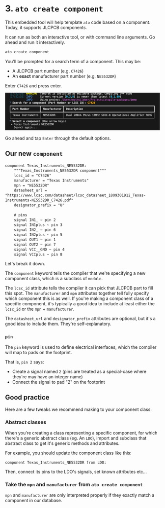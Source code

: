 # 3. `ato create component`

This embedded tool will help template `ato` code based on a component. Today, it supports JLCPCB components.

It can run as both an interactive tool, or with command line arguments. Go ahead and run it interactively.

```bash
ato create component
```

You'll be prompted for a search term of a component. This may be:

 - A JLCPCB part number (e.g. `C7426`)
 - An **exact** manufacturer part number (e.g. `NE5532DR`)

Enter `C7426` and press enter.

![ato create component](assets/ato-create-component-search.png)

Go ahead and tap `Enter` through the default options.

## Our new `component`

```ato
component Texas_Instruments_NE5532DR:
    """Texas_Instruments_NE5532DR component"""
    lcsc_id = "C7426"
    manufacturer = "Texas Instruments"
    mpn = "NE5532DR"
    datasheet_url = "https://www.lcsc.com/datasheet/lcsc_datasheet_1809301912_Texas-Instruments-NE5532DR_C7426.pdf"
    designator_prefix = "U"

    # pins
    signal IN1_ ~ pin 2
    signal IN1plus ~ pin 3
    signal IN2_ ~ pin 6
    signal IN2plus ~ pin 5
    signal OUT1 ~ pin 1
    signal OUT2 ~ pin 7
    signal VCC__GND ~ pin 4
    signal VCCplus ~ pin 8
```

Let's break it down.

The `component` keyword tells the compiler that we're specifying a new component class, which is a subclass of `module`.

The `lcsc_id` attribute tells the compiler it can pick that JLCPCB part to fill this spot.
The `manufacturer` and `mpn` attributes together tell fully specify which component this is as well.
If you're making a component class of a specific component, it's typically a good idea to include at least either the `lcsc_id` or the `mpn` + `manufacturer`.

The `datasheet_url` and `designator_prefix` attributes are optional, but it's a good idea to include them. They're self-explanatory.

### `pin`

The `pin` keyword is used to define electrical interfaces, which the compiler will map to pads on the footprint.

That is, `pin 2` says:

- Create a signal named `2` (pins are treated as a special-case where they're may have an integer name)
- Connect the signal to pad "2" on the footprint

## Good practice

Here are a few tweaks we recommend making to your component class:

### Abstract classes

When you're creating a class representing a specific component, for which there's a generic abstract class (eg. An `LDO`), import and subclass that abstract class to get it's generic methods and attributes.

For example, you should update the component class like this:

```ato
component Texas_Instruments_NE5532DR from LDO:
```

Then, connect its pins to the LDO's signals, set known attributes etc...

### Take the `mpn` and `manufacturer` from `ato create component`

`mpn` and `manufacturer` are only interpreted properly if they exactly match a component in our database.
